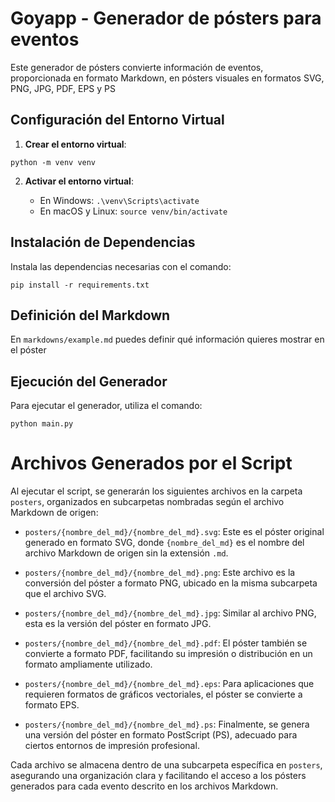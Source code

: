 # Goyapp - Generador de pósters para eventos

Este generador de pósters convierte información de eventos, proporcionada en formato Markdown, en pósters visuales en formatos SVG, PNG, JPG, PDF, EPS y PS

## Configuración del Entorno Virtual

1. **Crear el entorno virtual**:

```
python -m venv venv
```

2. **Activar el entorno virtual**:

   - En Windows: `.\venv\Scripts\activate`
   - En macOS y Linux: `source venv/bin/activate`

## Instalación de Dependencias

Instala las dependencias necesarias con el comando:

```
pip install -r requirements.txt
```

## Definición del Markdown

En `markdowns/example.md` puedes definir qué información quieres mostrar en el póster


## Ejecución del Generador

Para ejecutar el generador, utiliza el comando:

```
python main.py
```

# Archivos Generados por el Script

Al ejecutar el script, se generarán los siguientes archivos en la carpeta `posters`, organizados en subcarpetas nombradas según el archivo Markdown de origen:

- `posters/{nombre_del_md}/{nombre_del_md}.svg`: Este es el póster original generado en formato SVG, donde `{nombre_del_md}` es el nombre del archivo Markdown de origen sin la extensión `.md`.

- `posters/{nombre_del_md}/{nombre_del_md}.png`: Este archivo es la conversión del póster a formato PNG, ubicado en la misma subcarpeta que el archivo SVG.

- `posters/{nombre_del_md}/{nombre_del_md}.jpg`: Similar al archivo PNG, esta es la versión del póster en formato JPG.

- `posters/{nombre_del_md}/{nombre_del_md}.pdf`: El póster también se convierte a formato PDF, facilitando su impresión o distribución en un formato ampliamente utilizado.

- `posters/{nombre_del_md}/{nombre_del_md}.eps`: Para aplicaciones que requieren formatos de gráficos vectoriales, el póster se convierte a formato EPS.

- `posters/{nombre_del_md}/{nombre_del_md}.ps`: Finalmente, se genera una versión del póster en formato PostScript (PS), adecuado para ciertos entornos de impresión profesional.

Cada archivo se almacena dentro de una subcarpeta específica en `posters`, asegurando una organización clara y facilitando el acceso a los pósters generados para cada evento descrito en los archivos Markdown.
